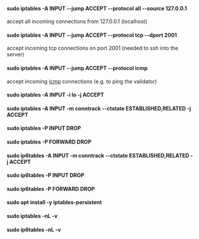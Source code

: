 #### sudo iptables -A INPUT --jump ACCEPT --protocol all --source 127.0.0.1
accept all incoming connections from 127.0.0.1 (localhost)
#### sudo iptables -A INPUT --jump ACCEPT --protocol tcp --dport 2001
accept incoming tcp connections on port 2001 (needed to ssh into the server)
#### sudo iptables -A INPUT --jump ACCEPT --protocol icmp
accept incoming [icmp](https://en.wikipedia.org/wiki/Internet_Control_Message_Protocol) connections (e.g. to ping the validator)
#### sudo iptables -A INPUT -i lo -j ACCEPT
#### sudo iptables -A INPUT -m conntrack --ctstate ESTABLISHED,RELATED -j ACCEPT
#### sudo iptables -P INPUT DROP
#### sudo iptables -P FORWARD DROP
#### sudo ip6tables -A INPUT -m conntrack --ctstate ESTABLISHED,RELATED -j ACCEPT
#### sudo ip6tables -P INPUT DROP
#### sudo ip6tables -P FORWARD DROP
#### sudo apt install -y iptables-persistent
#### sudo iptables -nL -v
#### sudo ip6tables -nL -v
